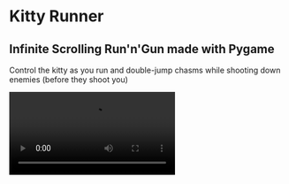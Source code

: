 # Kitty Runner

## Infinite Scrolling Run'n'Gun made with Pygame

Control the kitty as you run and double-jump chasms while shooting down enemies (before they shoot you)

![gameplay](runner/data/resource/gameplay.mkv)
